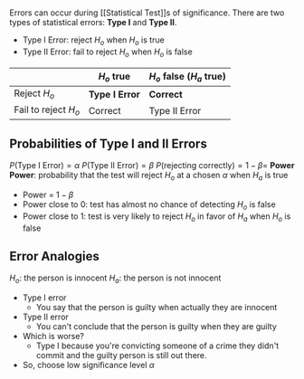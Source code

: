 #
Errors can occur during [[Statistical Test]]s of significance. There are two types of statistical errors: **Type I** and **Type II**.
- Type I Error: reject $H_o$ when $H_o$ is true
- Type II Error: fail to reject $H_o$ when $H_o$ is false

|                      | $H_o$ true       | $H_o$ false ($H_a$ true) |
| -------------------- | ---------------- | ------------------------ |
| Reject $H_o$         | **Type I Error** | **Correct**              |
| Fail to reject $H_o$ | Correct      | Type II Error        |
## Probabilities of Type I and II Errors
$P($Type I Error$)=\alpha$
$P($Type II Error$)=\beta$
$P($rejecting correctly$)=1-\beta=$ **Power**
**Power**: probability that the test will reject $H_o$ at a chosen $\alpha$ when  $H_a$ is true
- Power = $1-\beta$
- Power close to $0$: test has almost no chance of detecting $H_o$ is false
- Power close to $1$: test is very likely to reject $H_o$ in favor of $H_a$ when $H_o$ is false
## Error Analogies
$H_o$: the person is innocent
$H_a$: the person is not innocent
- Type I error
	- You say that the person is guilty when actually they are innocent
- Type II error
	- You can't conclude that the person is guilty when they are guilty
- Which is worse?
	- Type I because you're convicting someone of a crime they didn't commit and the guilty person is still out there.
- So, choose low significance level $\alpha$